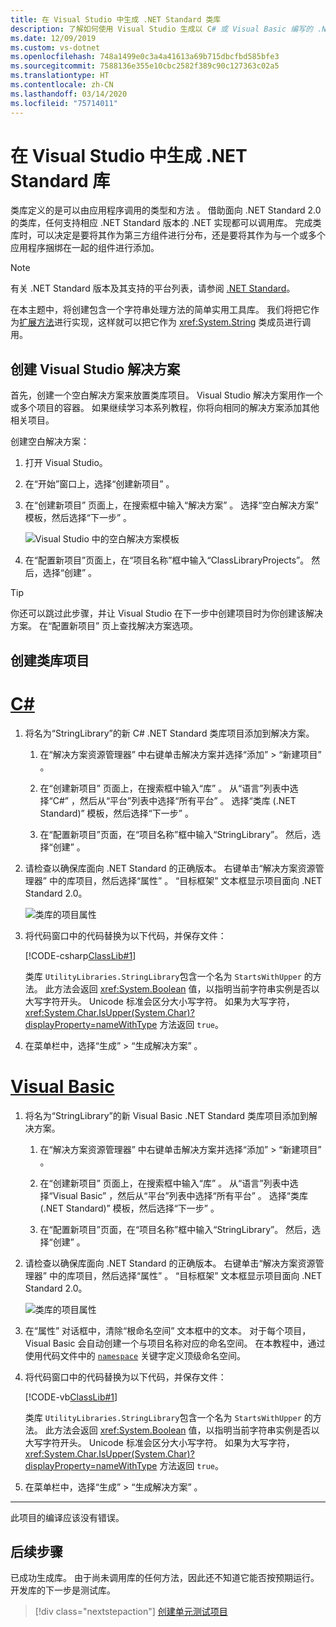 ```yaml
---
title: 在 Visual Studio 中生成 .NET Standard 类库
description: 了解如何使用 Visual Studio 生成以 C# 或 Visual Basic 编写的 .NET Standard 类库
ms.date: 12/09/2019
ms.custom: vs-dotnet
ms.openlocfilehash: 748a1499e0c3a4a41613a69b715dbcfbd585bfe3
ms.sourcegitcommit: 7588136e355e10cbc2582f389c90c127363c02a5
ms.translationtype: HT
ms.contentlocale: zh-CN
ms.lasthandoff: 03/14/2020
ms.locfileid: "75714011"
---
```

# <a name="build-a-net-standard-library-in-visual-studio"></a>在 Visual Studio 中生成 .NET Standard 库

类库定义的是可以由应用程序调用的类型和方法  。 借助面向 .NET Standard 2.0 的类库，任何支持相应 .NET Standard 版本的 .NET 实现都可以调用库。 完成类库时，可以决定是要将其作为第三方组件进行分布，还是要将其作为与一个或多个应用程序捆绑在一起的组件进行添加。

> [!NOTE]
> 有关 .NET Standard 版本及其支持的平台列表，请参阅 [.NET Standard](../../standard/net-standard.md)。

在本主题中，将创建包含一个字符串处理方法的简单实用工具库。 我们将把它作为[扩展方法](../../csharp/programming-guide/classes-and-structs/extension-methods.md)进行实现，这样就可以把它作为 <xref:System.String> 类成员进行调用。

## <a name="create-a-visual-studio-solution"></a>创建 Visual Studio 解决方案

首先，创建一个空白解决方案来放置类库项目。 Visual Studio 解决方案用作一个或多个项目的容器。 如果继续学习本系列教程，你将向相同的解决方案添加其他相关项目。

创建空白解决方案：

1. 打开 Visual Studio。

2. 在“开始”窗口上，选择“创建新项目”  。

3. 在“创建新项目”  页面上，在搜索框中输入“解决方案”  。 选择“空白解决方案”  模板，然后选择“下一步”  。

   ![Visual Studio 中的空白解决方案模板](media/library-with-visual-studio/blank-solution.png)

4. 在“配置新项目”页面上，在“项目名称”框中输入“ClassLibraryProjects”。 然后，选择“创建”  。

> [!TIP]
> 你还可以跳过此步骤，并让 Visual Studio 在下一步中创建项目时为你创建该解决方案。 在“配置新项目”  页上查找解决方案选项。

## <a name="create-a-class-library-project"></a>创建类库项目

<!-- markdownlint-disable MD025 -->

# <a name="c"></a>[C#](#tab/csharp)

1. 将名为“StringLibrary”的新 C# .NET Standard 类库项目添加到解决方案。

   1. 在“解决方案资源管理器”  中右键单击解决方案并选择“添加”   > “新建项目”  。

   1. 在“创建新项目”  页面上，在搜索框中输入“库”  。 从“语言”列表中选择“C#”  ，然后从“平台”列表中选择“所有平台”  。 选择“类库 (.NET Standard)”  模板，然后选择“下一步”  。

   1. 在“配置新项目”页面，在“项目名称”框中输入“StringLibrary”。 然后，选择“创建”  。

1. 请检查以确保库面向 .NET Standard 的正确版本。 右键单击“解决方案资源管理器”  中的库项目，然后选择“属性”  。 “目标框架”  文本框显示项目面向 .NET Standard 2.0。

   ![类库的项目属性](./media/library-with-visual-studio/library-project-properties.png)

1. 将代码窗口中的代码替换为以下代码，并保存文件：

   [!CODE-csharp[ClassLib#1](../../../samples/snippets/csharp/getting_started/with_visual_studio_2017/classlib.cs)]

   类库 `UtilityLibraries.StringLibrary`包含一个名为 `StartsWithUpper` 的方法。 此方法会返回 <xref:System.Boolean> 值，以指明当前字符串实例是否以大写字符开头。 Unicode 标准会区分大小写字符。 如果为大写字符，<xref:System.Char.IsUpper(System.Char)?displayProperty=nameWithType> 方法返回 `true`。

1. 在菜单栏中，选择“生成”   > “生成解决方案”  。

# <a name="visual-basic"></a>[Visual Basic](#tab/vb)

1. 将名为“StringLibrary”的新 Visual Basic .NET Standard 类库项目添加到解决方案。

   1. 在“解决方案资源管理器”  中右键单击解决方案并选择“添加”   > “新建项目”  。

   1. 在“创建新项目”  页面上，在搜索框中输入“库”  。 从“语言”列表中选择“Visual Basic”  ，然后从“平台”列表中选择“所有平台”  。 选择“类库 (.NET Standard)”  模板，然后选择“下一步”  。

   1. 在“配置新项目”页面，在“项目名称”框中输入“StringLibrary”。 然后，选择“创建”  。

1. 请检查以确保库面向 .NET Standard 的正确版本。 右键单击“解决方案资源管理器”  中的库项目，然后选择“属性”  。 “目标框架”  文本框显示项目面向 .NET Standard 2.0。

   ![类库的项目属性](./media/library-with-visual-studio/vb/library-project-properties.png)

1. 在“属性”  对话框中，清除“根命名空间”  文本框中的文本。 对于每个项目，Visual Basic 会自动创建一个与项目名称对应的命名空间。 在本教程中，通过使用代码文件中的 [`namespace`](../../visual-basic/language-reference/statements/namespace-statement.md) 关键字定义顶级命名空间。

1. 将代码窗口中的代码替换为以下代码，并保存文件：

   [!CODE-vb[ClassLib#1](../../../samples/snippets/core/tutorials/vb-library-with-visual-studio/stringlibrary.vb)]

   类库 `UtilityLibraries.StringLibrary`包含一个名为 `StartsWithUpper` 的方法。 此方法会返回 <xref:System.Boolean> 值，以指明当前字符串实例是否以大写字符开头。 Unicode 标准会区分大小写字符。 如果为大写字符，<xref:System.Char.IsUpper(System.Char)?displayProperty=nameWithType> 方法返回 `true`。

1. 在菜单栏中，选择“生成”   > “生成解决方案”  。

---

   此项目的编译应该没有错误。

## <a name="next-steps"></a>后续步骤

已成功生成库。 由于尚未调用库的任何方法，因此还不知道它能否按预期运行。 开发库的下一步是测试库。

> [!div class="nextstepaction"]
> [创建单元测试项目](testing-library-with-visual-studio.md)
